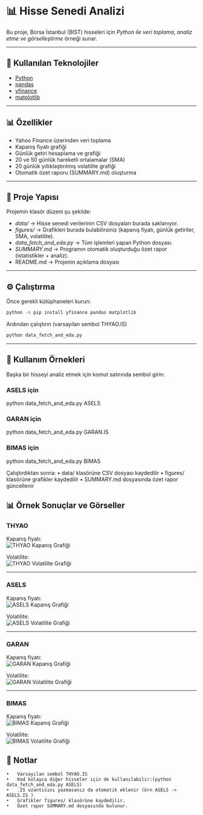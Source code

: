 # 📊 Hisse Senedi Analizi 
Bu proje, Borsa İstanbul (BIST) hisseleri için *Python ile veri toplama, analiz etme ve görselleştirme* örneği sunar.  

---

## 🚀 Kullanılan Teknolojiler
- [Python](https://www.python.org/)  
- [pandas](https://pandas.pydata.org/)  
- [yfinance](https://pypi.org/project/yfinance/)  
- [matplotlib](https://matplotlib.org/)

---

## 📊 Özellikler
- Yahoo Finance üzerinden veri toplama  
- Kapanış fiyatı grafiği  
- Günlük getiri hesaplama ve grafiği  
- 20 ve 50 günlük hareketli ortalamalar (SMA)  
- 20 günlük yıllıklaştırılmış volatilite grafiği  
- Otomatik özet raporu (SUMMARY.md) oluşturma

---

## 📂 Proje Yapısı

Projemin klasör düzeni şu şekilde:

- *data/* → Hisse senedi verilerinin CSV dosyaları burada saklanıyor.  
- *figures/* → Grafikleri burada bulabilirsiniz (kapanış fiyatı, günlük getiriler, SMA, volatilite).  
- *data_fetch_and_eda.py* → Tüm işlemleri yapan Python dosyası.  
- *SUMMARY.md* → Programın otomatik oluşturduğu özet rapor (istatistikler + analiz). 
- README.md → Projenin açıklama dosyası 

---

## ⚙️ Çalıştırma

Önce gerekli kütüphaneleri kurun:
```bash
python -m pip install yfinance pandas matplotlib 
```
Ardından çalıştırın (varsayılan sembol THYAO.IS)
```bash
python data_fetch_and_eda.py 
```

---

## 🔧 Kullanım Örnekleri

Başka bir hisseyi analiz etmek için komut satırında sembol girin:
### ASELS için 
python data_fetch_and_eda.py ASELS

### GARAN için 
python data_fetch_and_eda.py GARAN.IS

### BIMAS için 
python data_fetch_and_eda.py BIMAS

Çalıştırdıktan sonra:
	•	data/ klasörüne CSV dosyası kaydedilir
	•	figures/ klasörüne grafikler kaydedilir
	•	SUMMARY.md dosyasında özet rapor güncellenir


## 📊 Örnek Sonuçlar ve Görseller

### THYAO
Kapanış fiyatı:  
![THYAO Kapanış Grafiği](figures/THYAO_IS_close.png)

Volatilite:  
![THYAO Volatilite Grafiği](figures/THYAO_IS_volatility.png)

---
### ASELS
Kapanış fiyatı:  
![ASELS Kapanış Grafiği](figures/ASELS_IS_close.png)

Volatilite:  
![ASELS Volatilite Grafiği](figures/ASELS_IS_volatility.png)

---
### GARAN
Kapanış fiyatı:  
![GARAN Kapanış Grafiği](figures/GARAN_IS_close.png)

Volatilite:  
![GARAN Volatilite Grafiği](figures/GARAN_IS_volatility.png)

---
### BIMAS
Kapanış fiyatı:  
![BIMAS Kapanış Grafiği](figures/BIMAS_IS_close.png)

Volatilite:  
![BIMAS Volatilite Grafiği](figures/BIMAS_IS_volatility.png)

## 📝 Notlar

	•	Varsayılan sembol THYAO.IS
	•	Kod kolayca diğer hisseler için de kullanılabilir:(python data_fetch_and_eda.py ASELS) 
    •   .IS uzantısını yazmasanız da otomatik eklenir (örn ASELS -> ASELS.IS )
	•	Grafikler figures/ klasörüne kaydedilir.
	•	Özet rapor SUMMARY.md dosyasında bulunur.
